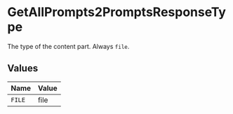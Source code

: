 # GetAllPrompts2PromptsResponseType

The type of the content part. Always `file`.


## Values

| Name   | Value  |
| ------ | ------ |
| `FILE` | file   |